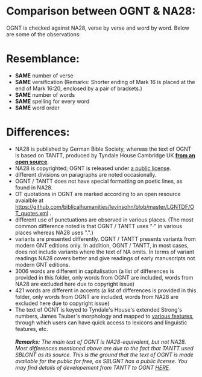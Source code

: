 # Comparison between OGNT & NA28:

OGNT is checked against NA28, verse by verse and word by word.  Below are some of the observations:

# Resemblance:
- <b>SAME</b> number of verse
- <b>SAME</b> versification (Remarks: Shorter ending of Mark 16 is placed at the end of Mark 16:20, enclosed by a pair of brackets.)
- <b>SAME</b> number of words
- <b>SAME</b> spelling for every word
- <b>SAME</b> word order

# Differences:
- NA28 is published by German Bible Society, whereas the text of OGNT is based on TANTT, produced by Tyndale House Cambridge UK <b><a href='https://github.com/eliranwong/OpenGNT/tree/master/From_TANTT_to_OpenGNT'>from an open source</a></b>.
- NA28 is copyrighted; OGNT is released under <a href='https://github.com/eliranwong/OpenGNT#license'>a public license</a>.
- different divisions on paragraphs are noted occasionally.
- OGNT / TANTT does not have special formatting on poetic lines, as found in NA28.
- OT quotations in OGNT are marked according to an open resource avaialble at https://github.com/biblicalhumanities/levinsohn/blob/master/LGNTDF/OT_quotes.xml .
- different use of punctuations are observed in various places.  (The most common difference noted is that OGNT / TANTT uses "·" in various places whereas NA28 uses ".".)
- variants are presented differently.  OGNT / TANTT presents variants from modern GNT editions only.  In addition, OGNT / TANTT, in most cases, does not include variants where the text of NA omits.  In terms of variant readings NA28 covers better and give readings of early manuscripts not modern GNT editions.
- 3006 words are different in capitalisation (a list of differences is provided in this folder, only words from OGNT are included, words from NA28 are excluded here due to copyright issue)
- 421 words are different in accents (a list of differences is provided in this folder, only words from OGNT are included, words from NA28 are excluded here due to copyright issue)
- The text of OGNT is keyed to Tyndale's House's extended Strong's numbers, James Tauber's morphology and mapped to <a href='https://github.com/eliranwong/OpenGNT#enhancement--forthcoming-additions'>various features</a>, through which users can have quick access to lexicons and linguistic features, etc.
<br><br>
<b><i>Remarks:</i></b> <i>The main text of OGNT is NA28-equivalent, but not NA28.  Most differences mentioned above are due to the fact that TANTT used SBLGNT as its source.  This is the ground that the text of OGNT is made available for the public for free, as SBLGNT has a public license.  You may find details of developement from TANTT to OGNT <a href='https://github.com/eliranwong/OpenGNT/tree/master/From_TANTT_to_OpenGNT'>HERE</a>.</i>

